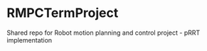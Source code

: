 RMPCTermProject
===============

Shared repo for Robot motion planning and control project - pRRT implementation
